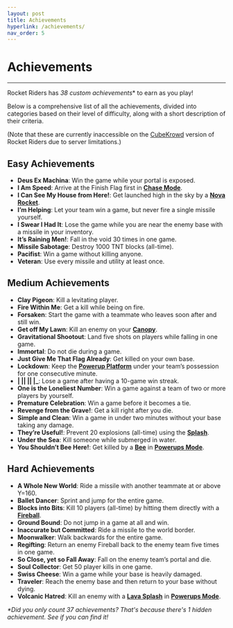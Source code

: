 ```yaml
---
layout: post
title: Achievements
hyperlink: /achievements/
nav_order: 5
---
```

# Achievements
---

Rocket Riders has **38* custom achievements** to earn as you play!

Below is a comprehensive list of all the achievements, divided into categories based on their level of difficulty, along with a short description of their criteria.

(Note that these are currently inaccessible on the [CubeKrowd](https://cubekrowd.net/) version of Rocket Riders due to server limitations.)

**Easy Achievements**
---

- **Deus Ex Machina**: Win the game while your portal is exposed.
- **I Am Speed**: Arrive at the Finish Flag first in **[Chase Mode](https://zeroniaserver.github.io/RocketRidersWiki/gamemodes/chase)**.
- **I Can See My House from Here!**: Get launched high in the sky by a **[Nova Rocket](https://zeroniaserver.github.io/RocketRidersWiki/utilities/nova_rocket)**.
- **I’m Helping**: Let your team win a game, but never fire a single missile yourself.
- **I Swear I Had It**: Lose the game while you are near the enemy base with a missile in your inventory.
- **It’s Raining Men!**: Fall in the void 30 times in one game.
- **Missile Sabotage**: Destroy 1000 TNT blocks (all-time).
- **Pacifist**: Win a game without killing anyone.
- **Veteran**: Use every missile and utility at least once.

**Medium Achievements**
---
- **Clay Pigeon**: Kill a levitating player.
- **Fire Within Me**: Get a kill while being on fire.
- **Forsaken**: Start the game with a teammate who leaves soon after and still win.
- **Get off My Lawn**: Kill an enemy on your **[Canopy](https://zeroniaserver.github.io/RocketRidersWiki/utilities/canopy)**.
- **Gravitational Shootout**: Land five shots on players while falling in one game.
- **Immortal**: Do not die during a game.
- **Just Give Me That Flag Already**: Get killed on your own base.
- **Lockdown**: Keep the **[Powerup Platform](https://zeroniaserver.github.io/RocketRidersWiki/gamemodes/powerups#powerup-platform)** under your team’s possession for one consecutive minute.
- **\| \|\| \|\| \|\_**: Lose a game after having a 10-game win streak.
- **One is the Loneliest Number**: Win a game against a team of two or more players by yourself.
- **Premature Celebration**: Win a game before it becomes a tie.
- **Revenge from the Grave!**: Get a kill right after you die.
- **Simple and Clean**: Win a game in under two minutes without your base taking any damage.
- **They’re Useful!**: Prevent 20 explosions (all-time) using the **[Splash](https://zeroniaserver.github.io/RocketRidersWiki/utilities/splash)**.
- **Under the Sea**: Kill someone while submerged in water.
- **You Shouldn’t Bee Here!**: Get killed by a **[Bee](https://zeroniaserver.github.io/RocketRidersWiki/gamemodes/powerups#stinging-shield)** in **[Powerups Mode](https://zeroniaserver.github.io/RocketRidersWiki/gamemodes/powerups)**.

**Hard Achievements**
---
- **A Whole New World**: Ride a missile with another teammate at or above Y=160.
- **Ballet Dancer**: Sprint and jump for the entire game.
- **Blocks into Bits**: Kill 10 players (all-time) by hitting them directly with a **[Fireball](https://zeroniaserver.github.io/RocketRidersWiki/utilities/fireball)**.
- **Ground Bound**: Do not jump in a game at all and win.
- **Inaccurate but Committed**: Ride a missile to the world border.
- **Moonwalker**: Walk backwards for the entire game.
- **Regifting**: Return an enemy Fireball back to the enemy team five times in one game.
- **So Close, yet so Fall Away**: Fall on the enemy team’s portal and die.
- **Soul Collector**: Get 50 player kills in one game.
- **Swiss Cheese**: Win a game while your base is heavily damaged.
- **Traveler**: Reach the enemy base and then return to your base without dying.
- **Volcanic Hatred**: Kill an enemy with a **[Lava Splash](https://zeroniaserver.github.io/RocketRidersWiki/gamemodes/powerups#lava_splash)** in **[Powerups Mode](https://zeroniaserver.github.io/RocketRidersWiki/gamemodes/powerups)**.

_*Did you only count 37 achievements? That's because there's 1 hidden achievement. See if you can find it!_